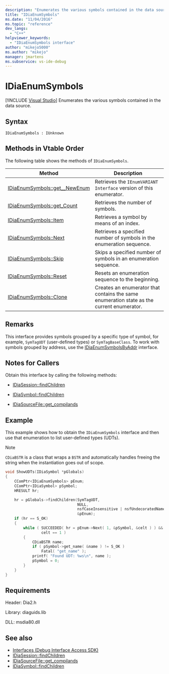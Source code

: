 ```yaml
---
description: "Enumerates the various symbols contained in the data source."
title: "IDiaEnumSymbols"
ms.date: "11/04/2016"
ms.topic: "reference"
dev_langs:
  - "C++"
helpviewer_keywords:
  - "IDiaEnumSymbols interface"
author: "mikejo5000"
ms.author: "mikejo"
manager: jmartens
ms.subservice: vs-ide-debug
---
```

# IDiaEnumSymbols

 [!INCLUDE [Visual Studio](~/includes/applies-to-version/vs-windows-only.md)]
Enumerates the various symbols contained in the data source.

## Syntax

```
IDiaEnumSymbols : IUnknown
```

## Methods in Vtable Order
The following table shows the methods of `IDiaEnumSymbols`.

|Method|Description|
|------------|-----------------|
|[IDiaEnumSymbols::get__NewEnum](../../debugger/debug-interface-access/idiaenumsymbols-get-newenum.md)|Retrieves the `IEnumVARIANT Interface` version of this enumerator.|
|[IDiaEnumSymbols::get_Count](../../debugger/debug-interface-access/idiaenumsymbols-get-count.md)|Retrieves the number of symbols.|
|[IDiaEnumSymbols::Item](../../debugger/debug-interface-access/idiaenumsymbols-item.md)|Retrieves a symbol by means of an index.|
|[IDiaEnumSymbols::Next](../../debugger/debug-interface-access/idiaenumsymbols-next.md)|Retrieves a specified number of symbols in the enumeration sequence.|
|[IDiaEnumSymbols::Skip](../../debugger/debug-interface-access/idiaenumsymbols-skip.md)|Skips a specified number of symbols in an enumeration sequence.|
|[IDiaEnumSymbols::Reset](../../debugger/debug-interface-access/idiaenumsymbols-reset.md)|Resets an enumeration sequence to the beginning.|
|[IDiaEnumSymbols::Clone](../../debugger/debug-interface-access/idiaenumsymbols-clone.md)|Creates an enumerator that contains the same enumeration state as the current enumerator.|

## Remarks
This interface provides symbols grouped by a specific type of symbol, for example, `SymTagUDT` (user-defined types) or `SymTagBaseClass`. To work with symbols grouped by address, use the [IDiaEnumSymbolsByAddr](../../debugger/debug-interface-access/idiaenumsymbolsbyaddr.md) interface.

## Notes for Callers
Obtain this interface by calling the following methods:

- [IDiaSession::findChildren](../../debugger/debug-interface-access/idiasession-findchildren.md)

- [IDiaSymbol::findChildren](../../debugger/debug-interface-access/idiasymbol-findchildren.md)

- [IDiaSourceFile::get_compilands](../../debugger/debug-interface-access/idiasourcefile-get-compilands.md)

## Example
This example shows how to obtain the `IDiaEnumSymbols` interface and then use that enumeration to list user-defined types (UDTs).

> [!NOTE]
> `CDiaBSTR` is a class that wraps a `BSTR` and automatically handles freeing the string when the instantiation goes out of scope.

```C++
void ShowUDTs(IDiaSymbol *pGlobals)
{
    CComPtr<IDiaEnumSymbols> pEnum;
    CComPtr<IDiaSymbol> pSymbol;
    HRESULT hr;

    hr = pGlobals->findChildren(SymTagUDT,
                                NULL,
                                nsfCaseInsensitive | nsfUndecoratedName,
                                &pEnum);
    if (hr == S_OK)
    {
        while ( SUCCEEDED( hr = pEnum->Next( 1, &pSymbol, &celt ) ) &&
                celt == 1 )
        {
            CDiaBSTR name;
            if ( pSymbol->get_name( &name ) != S_OK )
                Fatal( "get_name" );
            printf( "Found UDT: %ws\n", name );
            pSymbol = 0;
        }
    }
}
```

## Requirements
Header: Dia2.h

Library: diaguids.lib

DLL: msdia80.dll

## See also
- [Interfaces (Debug Interface Access SDK)](../../debugger/debug-interface-access/interfaces-debug-interface-access-sdk.md)
- [IDiaSession::findChildren](../../debugger/debug-interface-access/idiasession-findchildren.md)
- [IDiaSourceFile::get_compilands](../../debugger/debug-interface-access/idiasourcefile-get-compilands.md)
- [IDiaSymbol::findChildren](../../debugger/debug-interface-access/idiasymbol-findchildren.md)
